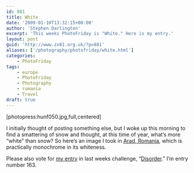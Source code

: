 ```yaml
---
id: 881
title: White
date: '2009-01-10T13:32:15+00:00'
author: 'Stephen Darlington'
excerpt: 'This weeks PhotoFriday is "White." Here is my entry.'
layout: post
guid: 'http://www.zx81.org.uk/?p=881'
aliases: ['/photography/photofriday/white.html']
categories:
    - PhotoFriday
tags:
    - europe
    - PhotoFriday
    - Photography
    - romania
    - Travel
draft: true
---
```


\[photopress:hunf050.jpg,full,centered\]

I initially thought of posting something else, but I woke up this morning to find a smattering of snow and thought, at this time of year, what’s more “white” than snow? So here’s an image I took in [Arad, Romania](/travel/hungary.html), which is practically monochrome in its whiteness.

Please also vote for [my entry](/photography/photofriday/disorder.html) in last weeks challenge, “[Disorder](http://www.photofriday.com/linkviewer.php?id=838).” I’m entry number 163.